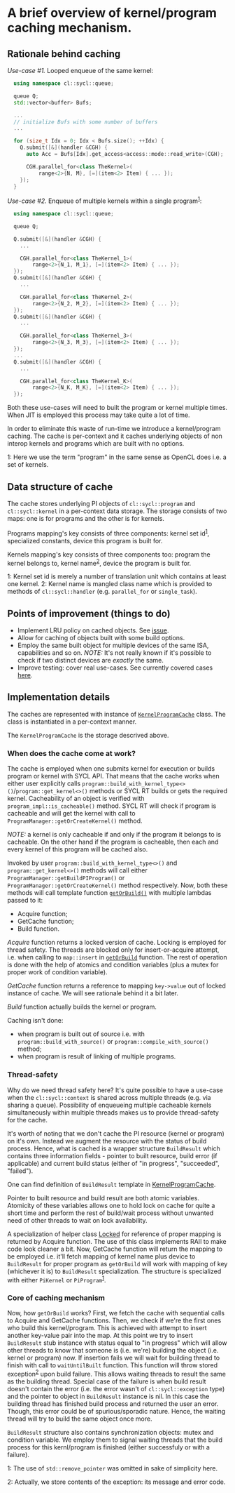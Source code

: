 # A brief overview of kernel/program caching mechanism.

## Rationale behind caching

*Use-case #1.* Looped enqueue of the same kernel:
```C++
  using namespace cl::sycl::queue;

  queue Q;
  std::vector<buffer> Bufs;

  ...
  // initialize Bufs with some number of buffers
  ...

  for (size_t Idx = 0; Idx < Bufs.size(); ++Idx) {
    Q.submit([&](handler &CGH) {
      auto Acc = Bufs[Idx].get_access<access::mode::read_write>(CGH);

      CGH.parallel_for<class TheKernel>(
          range<2>{N, M}, [=](item<2> Item) { ... });
    });
  }
```

*Use-case #2.* Enqueue of multiple kernels within a single program<sup>[1](#what-is-program)</sup>:
```C++
  using namespace cl::sycl::queue;

  queue Q;

  Q.submit([&](handler &CGH) {
    ...

    CGH.parallel_for<class TheKernel_1>(
        range<2>{N_1, M_1}, [=](item<2> Item) { ... });
  });
  Q.submit([&](handler &CGH) {
    ...

    CGH.parallel_for<class TheKernel_2>(
        range<2>{N_2, M_2}, [=](item<2> Item) { ... });
  });
  Q.submit([&](handler &CGH) {
    ...

    CGH.parallel_for<class TheKernel_3>(
        range<2>{N_3, M_3}, [=](item<2> Item) { ... });
  });
  ...
  Q.submit([&](handler &CGH) {
    ...

    CGH.parallel_for<class TheKernel_K>(
        range<2>{N_K, M_K}, [=](item<2> Item) { ... });
  });
```

Both these use-cases will need to built the program or kernel multiple times.
When JIT is employed this process may take quite a lot of time.

In order to eliminate this waste of run-time we introduce a kernel/program
caching. The cache is per-context and it caches underlying objects of non
interop kernels and programs which are built with no options.

<a name="what-is-program">1</a>: Here we use the term "program" in the same
sense as OpenCL does i.e. a set of kernels.


## Data structure of cache

The cache stores underlying PI objects of `cl::sycl::program` and
`cl::sycl::kernel` in a per-context data storage. The storage consists of two
maps: one is for programs and the other is for kernels.

Programs mapping's key consists of three components:
kernel set id<sup>[1](#what-is-ksid)</sup>, specialized constants, device this
program is built for.

Kernels mapping's key consists of three components too: program the kernel
belongs to, kernel name<sup>[2](#what-is-kname)</sup>, device the program is
built for.

<a name="what-is-ksid">1</a>: Kernel set id is merely a number of translation
unit which contains at least one kernel.
<a name="what-is-kname">2</a>: Kernel name is mangled class name which is
provided to methods of `cl::sycl::handler` (e.g. `parallel_for` or
`single_task`).


## Points of improvement (things to do)

 - Implement LRU policy on cached objects. See [issue](https://github.com/intel/llvm/issues/2517).
 - Allow for caching of objects built with some build options.
 - Employ the same built object for multiple devices of the same ISA,
   capabilities and so on. *NOTE:* It's not really known if it's possible to
   check if two distinct devices are *exactly* the same.
 - Improve testing: cover real use-cases. See currently covered cases [here](https://github.com/intel/llvm/blob/sycl/sycl/unittests/kernel-and-program/Cache.cpp).


## Implementation details

The caches are represented with instance of [`KernelProgramCache`](https://github.com/intel/llvm/blob/sycl/sycl/source/detail/kernel_program_cache.hpp)
class. The class is instantiated in a per-context manner.

The `KernelProgramCache` is the storage descrived above.


### When does the cache come at work?

The cache is employed when one submits kernel for execution or builds program or
kernel with SYCL API. That means that the cache works when either user
explicitly calls `program::build_with_kernel_type<>()`/`program::get_kernel<>()`
methods or SYCL RT builds or gets the required kernel. Cacheability of an object
is verified with `program_impl::is_cacheable()` method. SYCL RT will check if
program is cacheable and will get the kernel with call to
`ProgramManager::getOrCreateKernel()` method.


*NOTE:* a kernel is only cacheable if and only if the program it belongs to is
cacheable. On the other hand if the program is cacheable, then each and every
kernel of this program will be cached also.


Invoked by user `program::build_with_kernel_type<>()` and
`program::get_kernel<>()` methods will call either
`ProgramManager::getBuildPIProgram()` or `ProgramManager::getOrCreateKernel()`
method respectively. Now, both these methods will call template
function [`getOrBuild()`](../source/detail/program_manager/program_manager.cpp#L149)
with multiple lambdas passed to it:
 - Acquire function;
 - GetCache function;
 - Build function.

*Acquire* function returns a locked version of cache. Locking is employed for
thread safety. The threads are blocked only for insert-or-acquire attempt, i.e.
when calling to `map::insert` in [`getOrBuild`](../source/detail/program_manager/program_manager.cpp#L149)
function. The rest of operation is done with the help of atomics and condition
variables (plus a mutex for proper work of condition variable).

*GetCache* function returns a reference to mapping `key->value` out of locked
instance of cache. We will see rationale behind it a bit later.

*Build* function actually builds the kernel or program.

Caching isn't done:
 - when program is built out of source i.e. with
   `program::build_with_source()` or `program::compile_with_source()` method;
 - when program is result of linking of multiple programs.


### Thread-safety

Why do we need thread safety here? It's quite possible to have a use-case when
the `cl::sycl::context` is shared across multiple threads (e.g. via sharing a
queue). Possibility of enqueueing multiple cacheable kernels simultaneously
within multiple threads makes us to provide thread-safety for the cache.

It's worth of noting that we don't cache the PI resource (kernel or program)
on it's own. Instead we augment the resource with the status of build process.
Hence, what is cached is a wrapper structure `BuildResult` which contains three
information fields - pointer to built resource, build error (if applicable) and
current build status (either of "in progress", "succeeded", "failed").

One can find definition of `BuildResult` template in [KernelProgramCache](https://github.com/intel/llvm/blob/sycl/sycl/source/detail/kernel_program_cache.hpp).

Pointer to built resource and build result are both atomic variables. Atomicity
of these variables allows one to hold lock on cache for quite a short time and
perform the rest of build/wait process without unwanted need of other threads to
wait on lock availability.

A specialization of helper class [Locked](https://github.com/intel/llvm/blob/sycl/sycl/include/CL/sycl/detail/locked.hpp)
for reference of proper mapping is returned by Acquire function. The use of this
class implements RAII to make code look cleaner a bit. Now, GetCache function
will return the mapping to be employed i.e. it'll fetch mapping of kernel name
plus device to `BuildResult` for proper program as `getOrBuild` will work with
mapping of key (whichever it is) to `BuildResult` specialization. The structure
is specialized with either `PiKernel` or `PiProgram`<sup>[1](#remove-program)</sup>.


### Core of caching mechanism

Now, how `getOrBuild` works?
First, we fetch the cache with sequential calls to Acquire and GetCache
functions. Then, we check if we're the first ones who build this kernel/program.
This is achieved with attempt to insert another key-value pair into the map.
At this point we try to insert `BuildResult` stub instance with status equal to
"in progress" which will allow other threads to know that someone is (i.e.
we're) building the object (i.e. kernel or program) now. If insertion fails we
will wait for building thread to finish with call to `waitUntilBuilt` function.
This function will throw stored exception<sup>[2](#exception-data)</sup> upon
build failure. This allows waiting threads to result the same as the building
thread. Special case of the failure is when build result doesn't contain the
error (i.e. the error wasn't of `cl::sycl::exception` type) and the pointer to
object in `BuildResult` instance is nil. In this case the building thread has
finished build process and returned the user an error. Though, this error could
be of spurious/sporadic nature. Hence, the waiting thread will try to build the
same object once more.

`BuildResult` structure also contains synchronization objects: mutex and
condition variable. We employ them to signal waiting threads that the build
process for this kernl/program is finished (either successfuly or with a
failure).


<a name="remove-pointer">1</a>: The use of `std::remove_pointer` was omitted in
sake of simplicity here.

<a name="exception-data">2</a>: Actually, we store contents of the exception:
its message and error code.

